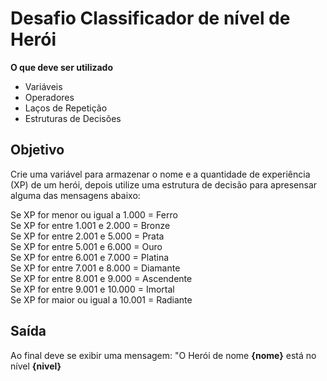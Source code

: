 # Desafio Classificador de nível de Herói

**O que deve ser utilizado**

- Variáveis
- Operadores
- Laços de Repetição
- Estruturas de Decisões

## Objetivo

Crie uma variável para armazenar o nome e a quantidade de experiência (XP) de um herói, depois utilize uma estrutura de decisão para apresensar alguma das mensagens abaixo:

Se XP for menor ou igual a 1.000 = Ferro<br>
Se XP for entre 1.001 e 2.000 = Bronze<br>
Se XP for entre 2.001 e 5.000 = Prata<br>
Se XP for entre 5.001 e 6.000 = Ouro<br>
Se XP for entre 6.001 e 7.000 = Platina<br>
Se XP for entre 7.001 e 8.000 = Diamante<br>
Se XP for entre 8.001 e 9.000 = Ascendente<br>
Se XP for entre 9.001 e 10.000 = Imortal<br>
Se XP for maior ou igual a 10.001 = Radiante

## Saída
Ao final deve se exibir uma mensagem:
"O Herói de nome **{nome}** está no nível **{nivel}**

